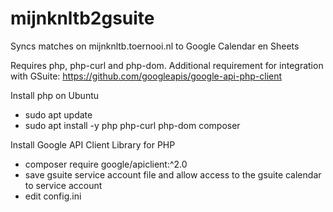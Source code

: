 # mijnknltb2gsuite
Syncs matches on mijnknltb.toernooi.nl to Google Calendar en Sheets

Requires php, php-curl and php-dom. Additional requirement for integration with GSuite: https://github.com/googleapis/google-api-php-client

Install php on Ubuntu
- sudo apt update
- sudo apt install -y php php-curl php-dom composer

Install Google API Client Library for PHP
- composer require google/apiclient:^2.0
- save gsuite service account file and allow access to the gsuite calendar to service account
- edit config.ini
